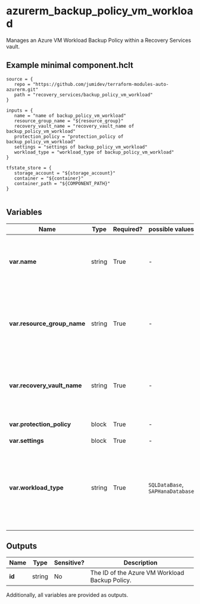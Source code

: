 # azurerm_backup_policy_vm_workload

Manages an Azure VM Workload Backup Policy within a Recovery Services vault.

## Example minimal component.hclt

```hcl
source = {
   repo = "https://github.com/jumidev/terraform-modules-auto-azurerm.git" 
   path = "recovery_services/backup_policy_vm_workload" 
}

inputs = {
   name = "name of backup_policy_vm_workload" 
   resource_group_name = "${resource_group}" 
   recovery_vault_name = "recovery_vault_name of backup_policy_vm_workload" 
   protection_policy = "protection_policy of backup_policy_vm_workload" 
   settings = "settings of backup_policy_vm_workload" 
   workload_type = "workload_type of backup_policy_vm_workload" 
}

tfstate_store = {
   storage_account = "${storage_account}" 
   container = "${container}" 
   container_path = "${COMPONENT_PATH}" 
}


```

## Variables

| Name | Type | Required? |  possible values |  Description |
| ---- | ---- | --------- |  ----------- | ----------- |
| **var.name** | string | True | -  |  The name of the VM Workload Backup Policy. Changing this forces a new resource to be created. | 
| **var.resource_group_name** | string | True | -  |  The name of the resource group in which to create the VM Workload Backup Policy. Changing this forces a new resource to be created. | 
| **var.recovery_vault_name** | string | True | -  |  The name of the Recovery Services Vault to use. Changing this forces a new resource to be created. | 
| **var.protection_policy** | block | True | -  |  One or more `protection_policy` blocks. | 
| **var.settings** | block | True | -  |  A `settings` block. | 
| **var.workload_type** | string | True | `SQLDataBase`, `SAPHanaDatabase`  |  The VM Workload type for the Backup Policy. Possible values are `SQLDataBase` and `SAPHanaDatabase`. Changing this forces a new resource to be created. | 



## Outputs

| Name | Type | Sensitive? | Description |
| ---- | ---- | --------- | --------- |
| **id** | string | No  | The ID of the Azure VM Workload Backup Policy. | 

Additionally, all variables are provided as outputs.
